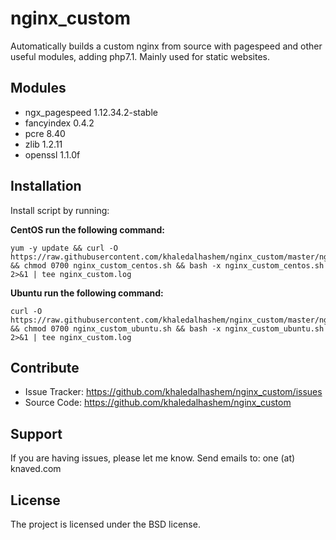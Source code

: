 # nginx_custom

Automatically builds a custom nginx from source with pagespeed and other useful modules, adding php7.1. Mainly used for static websites.

Modules
--------

- ngx_pagespeed 1.12.34.2-stable
- fancyindex 0.4.2
- pcre 8.40
- zlib 1.2.11
- openssl 1.1.0f

Installation
------------

Install script by running:

  **CentOS run the following command:**

    yum -y update && curl -O https://raw.githubusercontent.com/khaledalhashem/nginx_custom/master/nginx_custom_centos.sh && chmod 0700 nginx_custom_centos.sh && bash -x nginx_custom_centos.sh 2>&1 | tee nginx_custom.log

  **Ubuntu run the following command:**

    curl -O https://raw.githubusercontent.com/khaledalhashem/nginx_custom/master/nginx_custom_ubuntu.sh && chmod 0700 nginx_custom_ubuntu.sh && bash -x nginx_custom_ubuntu.sh 2>&1 | tee nginx_custom.log

Contribute
----------

  - Issue Tracker: https://github.com/khaledalhashem/nginx_custom/issues
  - Source Code: https://github.com/khaledalhashem/nginx_custom

Support
-------

  If you are having issues, please let me know.
  Send emails to: one (at) knaved.com

License
-------

The project is licensed under the BSD license.
